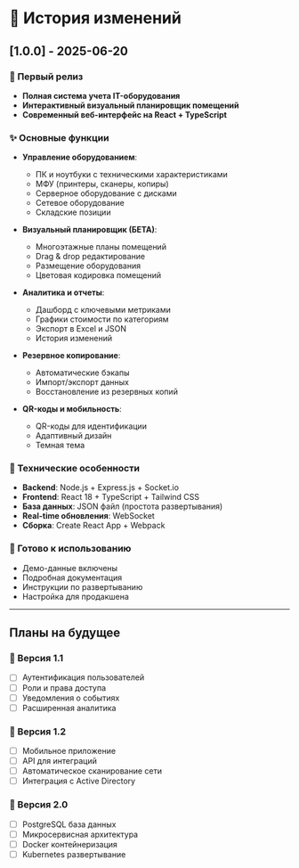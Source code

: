 # 📝 История изменений

## [1.0.0] - 2025-06-20

### 🎉 Первый релиз
- **Полная система учета IT-оборудования**
- **Интерактивный визуальный планировщик помещений**
- **Современный веб-интерфейс на React + TypeScript**

### ✨ Основные функции
- **Управление оборудованием**:
  - ПК и ноутбуки с техническими характеристиками
  - МФУ (принтеры, сканеры, копиры)
  - Серверное оборудование с дисками
  - Сетевое оборудование
  - Складские позиции

- **Визуальный планировщик (БЕТА)**:
  - Многоэтажные планы помещений
  - Drag & drop редактирование
  - Размещение оборудования
  - Цветовая кодировка помещений

- **Аналитика и отчеты**:
  - Дашборд с ключевыми метриками
  - Графики стоимости по категориям
  - Экспорт в Excel и JSON
  - История изменений

- **Резервное копирование**:
  - Автоматические бэкапы
  - Импорт/экспорт данных
  - Восстановление из резервных копий

- **QR-коды и мобильность**:
  - QR-коды для идентификации
  - Адаптивный дизайн
  - Темная тема

### 🔧 Технические особенности
- **Backend**: Node.js + Express.js + Socket.io
- **Frontend**: React 18 + TypeScript + Tailwind CSS
- **База данных**: JSON файл (простота развертывания)
- **Real-time обновления**: WebSocket
- **Сборка**: Create React App + Webpack

### 🚀 Готово к использованию
- Демо-данные включены
- Подробная документация
- Инструкции по развертыванию
- Настройка для продакшена

---

## Планы на будущее

### 🔮 Версия 1.1
- [ ] Аутентификация пользователей
- [ ] Роли и права доступа
- [ ] Уведомления о событиях
- [ ] Расширенная аналитика

### 🔮 Версия 1.2
- [ ] Мобильное приложение
- [ ] API для интеграций
- [ ] Автоматическое сканирование сети
- [ ] Интеграция с Active Directory

### 🔮 Версия 2.0
- [ ] PostgreSQL база данных
- [ ] Микросервисная архитектура
- [ ] Docker контейнеризация
- [ ] Kubernetes развертывание 
